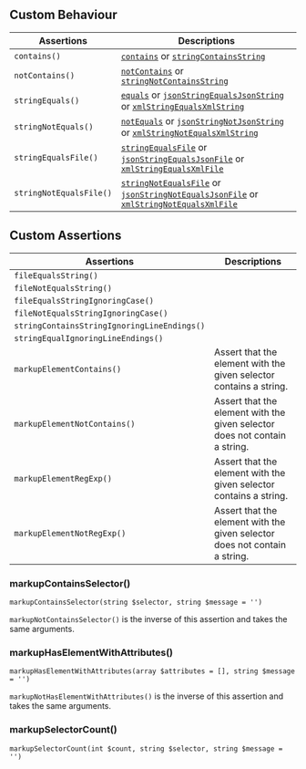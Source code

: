 ## Custom Behaviour

| Assertions              | Descriptions |
| ----------------------- | ------------ |
| `contains()`            | [`contains`][contains] or [`stringContainsString`][stringCS] |
| `notContains()`         | [`notContains`][contains] or [`stringNotContainsString`][stringCS] |
| `stringEquals()`        | [`equals`][equals] or [`jsonStringEqualsJsonString`][jsonSEJS] or [`xmlStringEqualsXmlString`][xmlSEXS] |
| `stringNotEquals()`     | [`notEquals`][equals] or [`jsonStringNotJsonString`][jsonSEJS] or [`xmlStringNotEqualsXmlString`][xmlSEXS] |
| `stringEqualsFile()`    | [`stringEqualsFile`][stringEF] or [`jsonStringEqualsJsonFile`][jsonSEJF] or [`xmlStringEqualsXmlFile`][xmlSEXF] |
| `stringNotEqualsFile()` | [`stringNotEqualsFile`][stringEF] or [`jsonStringNotEqualsJsonFile`][jsonSEJF] or [`xmlStringNotEqualsXmlFile`][xmlSEXF] |

[contains]: https://phpunit.readthedocs.io/en/stable/assertions.html#assertcontains
[stringCS]: https://phpunit.readthedocs.io/en/stable/assertions.html#assertstringcontainsstring
[equals]: https://phpunit.readthedocs.io/en/9.5/assertions.html#assertequals
[jsonSEJS]: https://phpunit.readthedocs.io/en/9.5/assertions.html#assertjsonstringequalsjsonstring
[xmlSEXS]: https://phpunit.readthedocs.io/en/9.5/assertions.html#assertxmlstringequalsxmlstring
[stringEF]: https://phpunit.readthedocs.io/en/stable/assertions.html#assertstringequalsfile
[jsonSEJF]: https://phpunit.readthedocs.io/en/stable/assertions.html#assertjsonstringequalsjsonfile
[xmlSEXF]: https://phpunit.readthedocs.io/en/stable/assertions.html#assertxmlstringequalsxmlfile

## Custom Assertions

| Assertions                                  | Descriptions |
| ------------------------------------------- | ------------ |
| `fileEqualsString()`                        ||
| `fileNotEqualsString()`                     ||
| `fileEqualsStringIgnoringCase()`            ||
| `fileNotEqualsStringIgnoringCase()`         ||
| `stringContainsStringIgnoringLineEndings()` ||
| `stringEqualIgnoringLineEndings()`          ||
| `markupElementContains()`                   | Assert that the element with the given selector contains a string. |
| `markupElementNotContains()`                | Assert that the element with the given selector does not contain a string. |
| `markupElementRegExp()`                     | Assert that the element with the given selector contains a string. |
| `markupElementNotRegExp()`                  | Assert that the element with the given selector does not contain a string. |

### markupContainsSelector()
`markupContainsSelector(string $selector, string $message = '')`

`markupNotContainsSelector()` is the inverse of this assertion and takes the same arguments.

### markupHasElementWithAttributes()
`markupHasElementWithAttributes(array $attributes = [], string $message = '')`

`markupNotHasElementWithAttributes()` is the inverse of this assertion and takes the same arguments.

### markupSelectorCount()
`markupSelectorCount(int $count, string $selector, string $message = '')`
